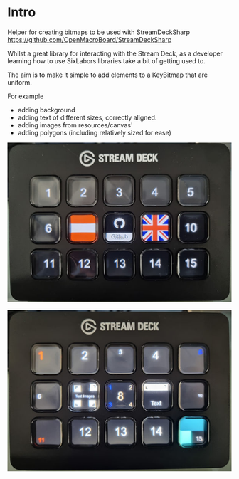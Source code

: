 # Intro
Helper for creating bitmaps to be used with StreamDeckSharp https://github.com/OpenMacroBoard/StreamDeckSharp

Whilst a great library for interacting with the Stream Deck, as a developer learning how to use SixLabors libraries take a bit of getting used to.

The aim is to make it simple to add elements to a KeyBitmap that are uniform.

For example
- adding background
- adding text of different sizes, correctly aligned.
- adding images from resources/canvas'
- adding polygons (including relatively sized for ease)

![WPF Demo App](https://github.com/ajchellew/key-bitmap-creator/blob/main/Resources/deck_wpf.jpg?raw=true)

![Console Demo App](https://github.com/ajchellew/key-bitmap-creator/blob/main/Resources/deck_console.jpg?raw=true)

